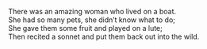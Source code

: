 There was an amazing woman who lived on a boat.  
She had so many pets, she didn’t know what to do;  
She gave them some fruit and played on  a lute;  
Then recited a sonnet and put them back out into the wild.  
